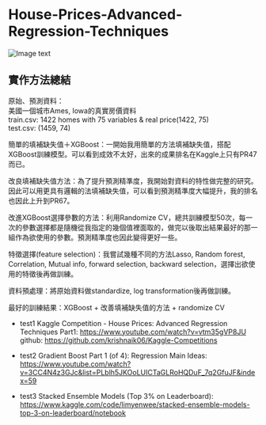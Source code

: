 # House-Prices-Advanced-Regression-Techniques
![Image text](https://github.com/Liuian/House-Prices-Advanced-Regression-Techniques/blob/88518648dc216022d5853a0d57a026df1f2622ec/%E6%9C%9F%E6%9C%AB%E6%B5%B7%E5%A0%B1_page-0001.jpg)

##  實作方法總結
原始、預測資料：  
美國一個城市Ames, Iowa的真實房價資料  
train.csv: 1422 homes with 75 variables & real price(1422, 75)  
test.csv: (1459, 74) 
  
簡單的填補缺失值＋XGBoost：一開始我用簡單的方法填補缺失值，搭配XGBoost訓練模型。可以看到成效不太好，出來的成果排名在Kaggle上只有PR47而已。  

改良填補缺失值方法：為了提升預測精準度，我開始對資料的特性做完整的研究。因此可以用更具有邏輯的法填補缺失值，可以看到預測精準度大幅提升，我的排名也因此上升到PR67。  

改進XGBoost選擇參數的方法：利用Randomize CV，總共訓練模型50次，每一次的參數選擇都是隨機從我指定的幾個值裡面取的，做完以後取出結果最好的那一組作為欲使用的參數。預測精準度也因此變得更好一些。  

特徵選擇(feature selection)：我嘗試幾種不同的方法Lasso, Random forest, Correlation, Mutual info, forward selection, backward selection，選擇出欲使用的特徵後再做訓練。  

資料預處理：將原始資料做standardize, log transformation後再做訓練。  

最好的訓練結果：XGBoost + 改善填補缺失值的方法 + randomize CV
* test1
Kaggle Competition - House Prices: Advanced Regression Techniques Part1: https://www.youtube.com/watch?v=vtm35gVP8JU  
github: https://github.com/krishnaik06/Kaggle-Competitions  

* test2
Gradient Boost Part 1 (of 4): Regression Main Ideas: https://www.youtube.com/watch?v=3CC4N4z3GJc&list=PLblh5JKOoLUICTaGLRoHQDuF_7q2GfuJF&index=59  

* test3
Stacked Ensemble Models (Top 3% on Leaderboard): https://www.kaggle.com/code/limyenwee/stacked-ensemble-models-top-3-on-leaderboard/notebook  
